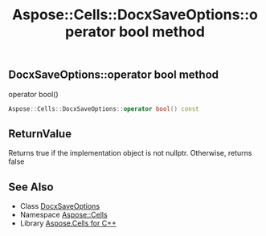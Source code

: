 ﻿---
title: Aspose::Cells::DocxSaveOptions::operator bool method
linktitle: operator bool
second_title: Aspose.Cells for C++ API Reference
description: 'Aspose::Cells::DocxSaveOptions::operator bool method. operator bool() in C++.'
type: docs
weight: 400
url: /cpp/aspose.cells/docxsaveoptions/operator_bool/
---
## DocxSaveOptions::operator bool method


operator bool()

```cpp
Aspose::Cells::DocxSaveOptions::operator bool() const
```


## ReturnValue

Returns true if the implementation object is not nullptr. Otherwise, returns false

## See Also

* Class [DocxSaveOptions](../)
* Namespace [Aspose::Cells](../../)
* Library [Aspose.Cells for C++](../../../)
